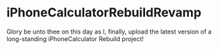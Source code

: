 # iPhoneCalculatorRebuildRevamp
Glory be unto thee on this day as I, finally, upload the latest version of a long-standing iPhoneCalculator Rebuild project!
